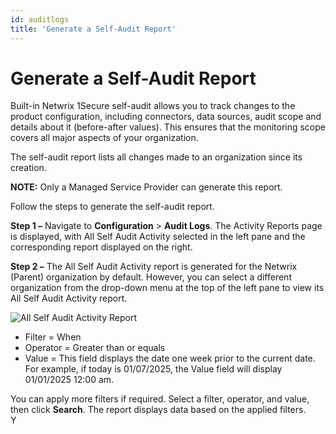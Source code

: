 ```yaml
---
id: auditlogs
title: 'Generate a Self-Audit Report'
---
```


# Generate a Self-Audit Report

Built-in Netwrix 1Secure self-audit allows you to track changes to the product configuration, including connectors, data sources, audit scope and details about it (before-after values). This ensures that the monitoring scope covers all major aspects of your organization.

The self-audit report lists all changes made to an organization since its creation.

**NOTE:** Only a Managed Service Provider can generate this report.

Follow the steps to generate the self-audit report.

**Step 1 –** Navigate to **Configuration** \> **Audit Logs**. The Activity Reports page is displayed, with All Self Audit Activity selected in the left pane and the corresponding report displayed on the right.

**Step 2 –** The All Self Audit Activity report is generated for the Netwrix (Parent) organization by default. However, you can select a different organization from the drop-down menu at the top of the left pane to view its All Self Audit Activity report.

![All Self Audit Activity Report](/img/1secure/admin/SelfAudit.png "All Self Audit Activity Report")

- Filter = When
- Operator = Greater than or equals
- Value = This field displays the date one week prior to the current date. For example, if today is 01/07/2025, the Value field will display 01/01/2025 12:00 am.

You can apply more filters if required. Select a filter, operator, and value, then click **Search**. The report displays data based on the applied filters.  
Y